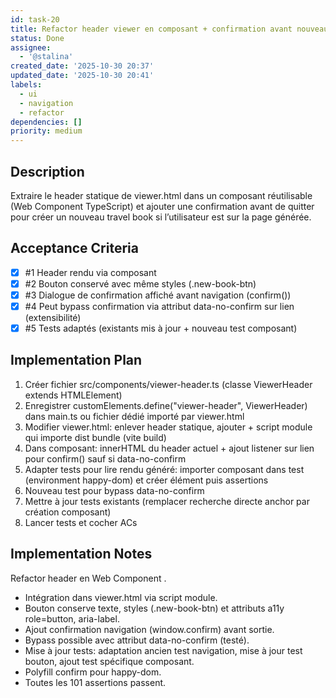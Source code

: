 ```yaml
---
id: task-20
title: Refactor header viewer en composant + confirmation avant nouveau travel book
status: Done
assignee:
  - '@stalina'
created_date: '2025-10-30 20:37'
updated_date: '2025-10-30 20:41'
labels:
  - ui
  - navigation
  - refactor
dependencies: []
priority: medium
---
```


## Description

<!-- SECTION:DESCRIPTION:BEGIN -->
Extraire le header statique de viewer.html dans un composant réutilisable (Web Component TypeScript) et ajouter une confirmation avant de quitter pour créer un nouveau travel book si l’utilisateur est sur la page générée.
<!-- SECTION:DESCRIPTION:END -->

## Acceptance Criteria
<!-- AC:BEGIN -->
- [x] #1 Header rendu via composant <viewer-header>
- [x] #2 Bouton conservé avec même styles (.new-book-btn)
- [x] #3 Dialogue de confirmation affiché avant navigation (confirm())
- [x] #4 Peut bypass confirmation via attribut data-no-confirm sur lien (extensibilité)
- [x] #5 Tests adaptés (existants mis à jour + nouveau test composant)
<!-- AC:END -->

## Implementation Plan

<!-- SECTION:PLAN:BEGIN -->
1. Créer fichier src/components/viewer-header.ts (classe ViewerHeader extends HTMLElement)
2. Enregistrer customElements.define("viewer-header", ViewerHeader) dans main.ts ou fichier dédié importé par viewer.html
3. Modifier viewer.html: enlever header statique, ajouter <viewer-header> + script module qui importe dist bundle (vite build)
4. Dans composant: innerHTML du header actuel + ajout listener sur lien pour confirm() sauf si data-no-confirm
5. Adapter tests pour lire rendu généré: importer composant dans test (environment happy-dom) et créer élément puis assertions
6. Nouveau test pour bypass data-no-confirm
7. Mettre à jour tests existants (remplacer recherche directe anchor par création composant)
8. Lancer tests et cocher ACs
<!-- SECTION:PLAN:END -->

## Implementation Notes

<!-- SECTION:NOTES:BEGIN -->
Refactor header en Web Component <viewer-header>.
- Intégration dans viewer.html via script module.
- Bouton conserve texte, styles (.new-book-btn) et attributs a11y role=button, aria-label.
- Ajout confirmation navigation (window.confirm) avant sortie.
- Bypass possible avec attribut data-no-confirm (testé).
- Mise à jour tests: adaptation ancien test navigation, mise à jour test bouton, ajout test spécifique composant.
- Polyfill confirm pour happy-dom.
- Toutes les 101 assertions passent.
<!-- SECTION:NOTES:END -->
